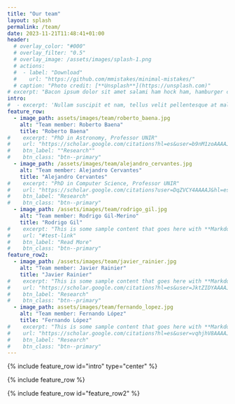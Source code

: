 ```yaml
---
title: "Our team"
layout: splash
permalink: /team/
date: 2023-11-21T11:48:41+01:00
header:
  # overlay_color: "#000"
  # overlay_filter: "0.5"
  # overlay_image: /assets/images/splash-1.png
  # actions:
  #  - label: "Download"
  #    url: "https://github.com/mmistakes/minimal-mistakes/"
  # caption: "Photo credit: [**Unsplash**](https://unsplash.com)"
# excerpt: "Bacon ipsum dolor sit amet salami ham hock ham, hamburger corned beef short ribs kielbasa biltong t-bone drumstick tri-tip tail sirloin pork chop."
intro: 
#  - excerpt: 'Nullam suscipit et nam, tellus velit pellentesque at malesuada, enim eaque. Quis nulla, netus tempor in diam gravida tincidunt, *proin faucibus* voluptate felis id sollicitudin. Centered with `type="center"`'
feature_row:
  - image_path: assets/images/team/roberto_baena.jpg
    alt: "Team member: Roberto Baena"
    title: "Roberto Baena"
#    excerpt: "PhD in Astronomy, Professor UNIR"
#    url: "https://scholar.google.com/citations?hl=es&user=b9nM1zoAAAAJ"
#    btn_label: ""Research""
#    btn_class: "btn--primary"
  - image_path: /assets/images/team/alejandro_cervantes.jpg
    alt: "Team member: Alejandro Cervantes"
    title: "Alejandro Cervantes"
#    excerpt: "PhD in Computer Science, Professor UNIR"
#    url: "https://scholar.google.com/citations?user=DqZVCY4AAAAJ&hl=es&oi=sra"
#    btn_label: "Research"
#    btn_class: "btn--primary"
  - image_path: /assets/images/team/rodrigo_gil.jpg
    alt: "Team member: Rodrigo Gil-Merino"
    title: "Rodrigo Gil"
#    excerpt: "This is some sample content that goes here with **Markdown** formatting."
#    url: "#test-link"
#    btn_label: "Read More"
#    btn_class: "btn--primary"
feature_row2:
  - image_path: /assets/images/team/javier_rainier.jpg
    alt: "Team member: Javier Rainier"
    title: "Javier Rainier"
#    excerpt: "This is some sample content that goes here with **Markdown** formatting."
#    url: "https://scholar.google.com/citations?hl=es&user=JktZIDYAAAAJ"
#    btn_label: "Research"
#    btn_class: "btn--primary"
  - image_path: assets/images/team/fernando_lopez.jpg
    alt: "Team member: Fernando López"
    title: "Fernando López"
#    excerpt: "This is some sample content that goes here with **Markdown** formatting."
#    url: "https://scholar.google.com/citations?hl=es&user=vqhjhV8AAAAJ"
#    btn_label: "Research"
#    btn_class: "btn--primary"
---
```


{% include feature_row id="intro" type="center" %}

{% include feature_row %}

{% include feature_row id="feature_row2" %}


